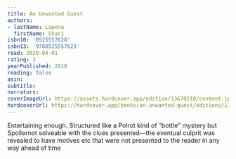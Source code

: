 ```yaml
---
title: An Unwanted Guest
authors:
- lastName: Lapena
  firstName: Shari
isbn10: '0525557628'
isbn13: '9780525557623'
read: 2020-04-01
rating: 3
yearPublished: 2018
reading: false
asin:
subtitle:
narrators:
coverImageUrl: https://assets.hardcover.app/edition/13670218/content.jpeg
hardcoverUrl: https://hardcover.app/books/an-unwanted-guest/editions/13670218
---
```

Entertaining enough. Structured like a Poirot kind of “bottle” mystery but Spoilernot solveable with the clues presented—the eventual culprit was revealed to have motives etc that were not presented to the reader in any way ahead of time
